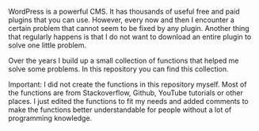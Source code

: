 WordPress is a powerful CMS. It has thousands of useful free and paid plugins that you can use. However, every now and then I encounter a certain problem that cannot seem to be fixed by any plugin. Another thing that regularly happens is that I do not want to download an entire plugin to solve one little problem.

Over the years I build up a small collection of functions that helped me solve some problems. In this repository you can find this collection.

Important: I did not create the functions in this repository myself. Most of the functions are from Stackoverflow, Github, YouTube tutorials or other places. I just edited the functions to fit my needs and added comments to make the functions better understandable for people without a lot of programming knowledge.